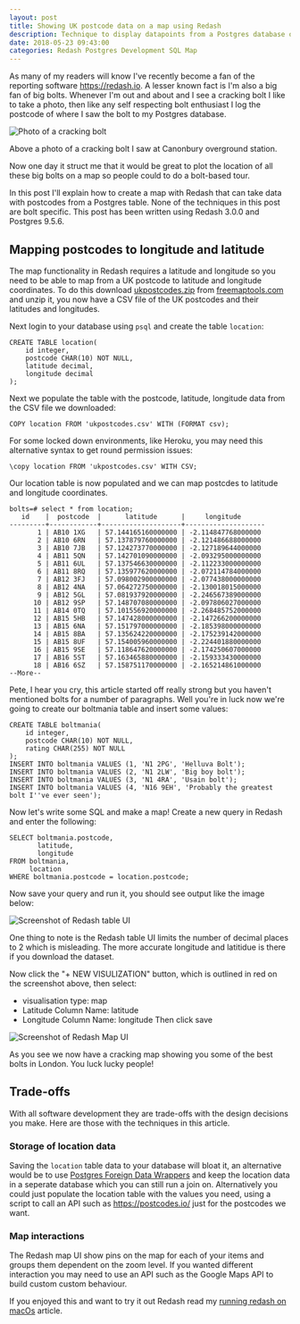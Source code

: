 ```yaml
---
layout: post
title: Showing UK postcode data on a map using Redash
description: Technique to display datapoints from a Postgres database on a Redash map
date: 2018-05-23 09:43:00
categories: Redash Postgres Development SQL Map
---
```

As many of my readers will know I've recently become a fan of the reporting software <https://redash.io>. A lesser known fact is I'm also a big fan of big bolts. Whenever I'm out and about and I see a cracking bolt I like to take a photo, then like any self respecting bolt enthusiast I log the postcode of where I saw the bolt to my Postgres database.

![Photo of a cracking bolt](/assets/images/posts/cracking-bolt.JPG)

Above a photo of a cracking bolt I saw at Canonbury overground station.

Now one day it struct me that it would be great to plot the location of all these big bolts on a map so people could to do a bolt-based tour.

In this post I'll explain how to create a map with Redash that can take data with postcodes from a Postgres table. None of the techniques in this post are bolt specific. This post has been written using Redash 3.0.0 and Postgres 9.5.6.

Mapping postcodes to longitude and latitude
-------------------------------------------
The map functionality in Redash requires a latitude and longitude so you need to be able to map from a UK postcode to latitude and longitude coordinates. To do this download [ukpostcodes.zip](https://www.freemaptools.com/download/full-postcodes/ukpostcodes.zip) from [freemaptools.com](https://www.freemaptools.com/download-uk-postcode-lat-lng.htm) and unzip it, you now have a CSV file of the UK postcodes and their latitudes and longitudes.

Next login to your database using `psql` and create the table `location`:
```
CREATE TABLE location(
    id integer,
    postcode CHAR(10) NOT NULL,
    latitude decimal,
    longitude decimal
);
```

Next we populate the table with the postcode, latitude, longitude data from the CSV file we downloaded:
```
COPY location FROM 'ukpostcodes.csv' WITH (FORMAT csv);
```
For some locked down environments, like Heroku, you may need this alternative syntax to get round permission issues:
```
\copy location FROM 'ukpostcodes.csv' WITH CSV;
```

Our location table is now populated and we can map postcdes to latitude and longitude coordinates.

```
bolts=# select * from location;
   id    |  postcode  |      latitude      |     longitude
---------+------------+--------------------+--------------------
       1 | AB10 1XG   | 57.144165160000000 | -2.114847768000000
       2 | AB10 6RN   | 57.137879760000000 | -2.121486688000000
       3 | AB10 7JB   | 57.124273770000000 | -2.127189644000000
       4 | AB11 5QN   | 57.142701090000000 | -2.093295000000000
       5 | AB11 6UL   | 57.137546630000000 | -2.112233000000000
       6 | AB11 8RQ   | 57.135977620000000 | -2.072114784000000
       7 | AB12 3FJ   | 57.098002900000000 | -2.077438000000000
       8 | AB12 4NA   | 57.064272750000000 | -2.130018015000000
       9 | AB12 5GL   | 57.081937920000000 | -2.246567389000000
      10 | AB12 9SP   | 57.148707080000000 | -2.097806027000000
      11 | AB14 0TQ   | 57.101556920000000 | -2.268485752000000
      12 | AB15 5HB   | 57.147428000000000 | -2.147266200000000
      13 | AB15 6NA   | 57.151797000000000 | -2.185398000000000
      14 | AB15 8BA   | 57.135624220000000 | -2.175239142000000
      15 | AB15 8UF   | 57.154005960000000 | -2.224401880000000
      16 | AB15 9SE   | 57.118647620000000 | -2.174250607000000
      17 | AB16 5ST   | 57.163465880000000 | -2.159333430000000
      18 | AB16 6SZ   | 57.158751170000000 | -2.165214861000000
--More--
```

Pete, I hear you cry, this article started off really strong but you haven't mentioned bolts for a number of paragraphs. Well you're in luck now we're going to create our boltmania table and insert some values:
```
CREATE TABLE boltmania(
    id integer,
    postcode CHAR(10) NOT NULL,
    rating CHAR(255) NOT NULL
);
INSERT INTO boltmania VALUES (1, 'N1 2PG', 'Helluva Bolt');
INSERT INTO boltmania VALUES (2, 'N1 2LW', 'Big boy bolt');
INSERT INTO boltmania VALUES (3, 'N1 4RA', 'Usain bolt');
INSERT INTO boltmania VALUES (4, 'N16 9EH', 'Probably the greatest bolt I''ve ever seen');
```

Now let's write some SQL and make a map! Create a new query in Redash and enter the following:
```
SELECT boltmania.postcode,
       latitude,
       longitude
FROM boltmania,
     location
WHERE boltmania.postcode = location.postcode;
```

Now save your query and run it, you should see output like the image below:

![Screenshot of Redash table UI](/assets/images/posts/redash_bolts_1.png)

One thing to note is the Redash table UI limits the number of decimal places to 2 which is misleading. The more accurate longitude and latitidue is there if you download the dataset.

Now click the "+ NEW VISULIZATION" button, which is outlined in red on the screenshot above, then select:
- visualisation type: map
- Latitude Column Name: latitude
- Longitude Column Name: longitude
Then click save

![Screenshot of Redash Map UI](/assets/images/posts/redash_bolts_2.png)

As you see we now have a cracking map showing you some of the best bolts in London. You luck lucky people!

Trade-offs
----------
With all software development they are trade-offs with the design decisions you make. Here are those with the techniques in this article.

### Storage of location data
Saving the `location` table data to your database will bloat it, an alternative would be to use [Postgres Foreign Data Wrappers](https://wiki.postgresql.org/wiki/Foreign_data_wrappers) and keep the location data in a seperate database which you can still run a join on. Alternatively you could just populate the location table with the values you need, using a script to call an API such as <https://postcodes.io/> just for the postcodes we want.

### Map interactions
The Redash map UI show pins on the map for each of your items and groups them dependent on the zoom level. If you wanted different interaction you may need to use an API such as the Google Maps API to build custom custom behaviour.

If you enjoyed this and want to try it out Redash read my [running redash on macOs](/running-redash-on-mac-os/) article.